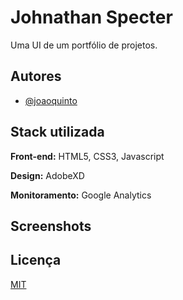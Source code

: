 # Johnathan Specter

Uma UI de um portfólio de projetos.

## Autores

- [@joaoquinto](https://github.com/joaoquinto)

## Stack utilizada

**Front-end:** HTML5, CSS3, Javascript

**Design:** AdobeXD

**Monitoramento:** Google Analytics

## Screenshots

## Licença

[MIT](https://github.com/joaoquinto/johnathan-specter/blob/main/LICENSE)
